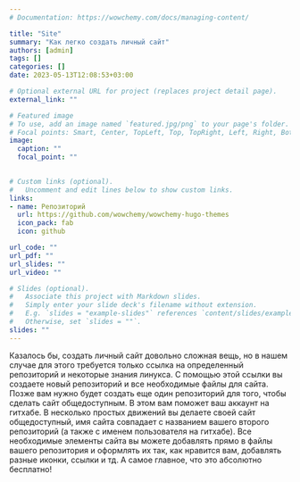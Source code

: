 ```yaml
---
# Documentation: https://wowchemy.com/docs/managing-content/

title: "Site"
summary: "Как легко создать личный сайт"
authors: [admin]
tags: []
categories: []
date: 2023-05-13T12:08:53+03:00

# Optional external URL for project (replaces project detail page).
external_link: ""

# Featured image
# To use, add an image named `featured.jpg/png` to your page's folder.
# Focal points: Smart, Center, TopLeft, Top, TopRight, Left, Right, BottomLeft, Bottom, BottomRight.
image:
  caption: ""
  focal_point: ""
  

# Custom links (optional).
#   Uncomment and edit lines below to show custom links.
links:
- name: Репозиторий
  url: https://github.com/wowchemy/wowchemy-hugo-themes
  icon_pack: fab
  icon: github

url_code: ""
url_pdf: ""
url_slides: ""
url_video: ""

# Slides (optional).
#   Associate this project with Markdown slides.
#   Simply enter your slide deck's filename without extension.
#   E.g. `slides = "example-slides"` references `content/slides/example-slides.md`.
#   Otherwise, set `slides = ""`.
slides: ""
---
```


Казалось бы, создать личный сайт довольно сложная вещь, но в нашем случае для этого требуется только ссылка на определенный репозиторий и некоторые знания линукса. С помощью этой ссылки вы создаете новый репозиторий и все необходимые файлы для сайта. Позже вам нужно будет создать еще один репозиторий для того, чтобы сделать сайт общедоступным. В этом вам поможет ваш аккаунт на гитхабе. В несколько простых движений вы делаете своей сайт общедоступный, имя сайта совпадает с названием вашего второго репозиторий (а также с именем пользователя на гитхабе). Все необходимые элементы сайта вы можете добавлять прямо в файлы вашего репозитория и оформлять их так, как нравится вам, добавлять разные иконки, ссылки и тд. А самое главное, что это абсолютно бесплатно!
